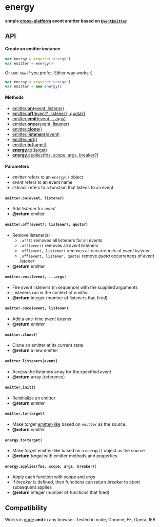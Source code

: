# energy
#### simple [cross-platform](#platforms) event emitter based on [`EventEmitter`](http://nodejs.org/api/events.html)

## API

#### Create an emitter instance

```js
var energy = require('energy')
var emitter = energy()
```

Or use `new` if you prefer. Either way works :)

```js
var energy = require('energy')
var emitter = new energy()
```

#### Methods
- [emitter.<b>on</b>(event, listener)](#emitter-on)
- [emitter.<b>off</b>(event?, listener?, quota?)](#emitter-off)
- [emitter.<b>emit</b>(event, ...args)](#emitter-emit)
- [emitter.<b>once</b>(event, listener)](#emitter-once)
- [emitter.<b>clone</b>()](#emitter-clone)
- [emitter.<b>listeners</b>(event)](#emitter-listeners)
- [emitter.<b>init</b>()](#emitter-init)
- [emitter.<b>to</b>(target)](#emitter-to)
- [<b>energy</b>.to(target)](#energy-to)
- [<b>energy</b>.applies(fns, scope, args, breaker?)](#energy-applies)

#### Parameters

- <var>emitter</var> refers to an `energy()` object
- <var>event</var> refers to an event name
- <var>listener</var> refers to a function that listens to an event

<a name="emitter-on"></a>
#### `emitter.on(event, listener)`
- Add <var>listener</var> for <var>event</var>
- <b>@return</b> emitter

<a name="emitter-off"></a>
#### `emitter.off(event?, listener?, quota?)`
- Remove listener(s)
  - `.off()` removes all listeners for all events
  - `.off(event)` removes all <var>event</var> listeners
  - `.off(event, listener)` removes all occurrences of <var>event</var> <var>listener</var>
  - `.off(event, listener, quota)` remove <var>quota</var> occurrences of <var>event</var> <var>listener</var>
- <b>@return</b> emitter

<a name="emitter-emit"></a>
#### `emitter.emit(event, ...args)`
- Fire <var>event</var> listeners (in sequence) with the supplied arguments
- Listeners run in the context of <var>emitter</var>
- <b>@return</b> integer (number of listeners that fired)

<a name="emitter-once"></a>
#### `emitter.once(event, listener)`
- Add a one-time <var>event</var> <var>listener</var>
- <b>@return</b> <var>emitter</var>

<a name="emitter-clone"></a>
#### `emitter.clone()`
- Clone an emitter at its current state
- <b>@return</b> a new emitter

<a name="emitter-listeners"></a>
#### `emitter.listeners(event)`
- Access the listeners array for the specified <var>event</var>
- <b>@return</b> array (reference)

<a name="emitter-init"></a>
#### `emitter.init()`
- Reinitialize an emitter
- <b>@return</b> <var>emitter</var>

<a name="emitter-to"></a>
#### `emitter.to(target)`
- Make <var>target</var> [emitter-like](../../issues/3) based on `emitter` as the source.
- <b>@return</b> <var>emitter</var>

<a name="energy-to"></a>
#### `energy.to(target)`
- Make <var>target</var> emitter-like based on a `energy()` object as the source
- <b>@return</b> <var>target</var> with emitter methods and properties

<a name="energy-applies"></a>
#### `energy.applies(fns, scope, args, breaker?)`
- Apply each function with <var>scope</var> and <var>args</var>
- If <var>breaker</var> is defined, then functions can return <var>breaker</var> to abort subsequent applies
- <b>@return</b> integer (number of functions that fired)

<a name="platforms"></a>
## Compatibility

Works in [node](http://nodejs.org) **and** in any browser. Tested in node, Chrome, FF, Opera, IE8

